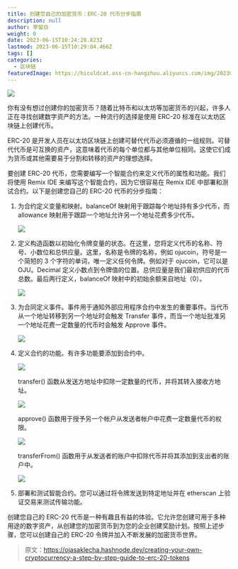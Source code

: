 ```yaml
---
title: 创建您自己的加密货币：ERC-20 代币分步指南
description: null
author: 李留白
weight: 0
date: 2023-06-15T10:24:28.823Z
lastmod: 2023-06-15T10:29:04.466Z
tags: []
categories:
  - 区块链
featuredImage: https://hicoldcat.oss-cn-hangzhou.aliyuncs.com/img/20230615182721.png
---
```


![](https://hicoldcat.oss-cn-hangzhou.aliyuncs.com/img/20230615182721.png)

你有没有想过创建你的加密货币？随着比特币和以太坊等加密货币的兴起，许多人正在寻找创建数字资产的方法。一种流行的选择是使用 ERC-20 标准在以太坊区块链上创建代币。

ERC-20 是开发人员在以太坊区块链上创建可替代代币必须遵循的一组规则。可替代代币是可互换的资产，这意味着代币的每个单位都与其他单位相同。这使它们成为货币或其他需要易于分割和转移的资产的理想选择。

要创建 ERC-20 代币，您需要编写一个智能合约来定义代币的属性和功能。我们将使用 Remix IDE 来编写这个智能合约，因为它很容易在 Remix IDE 中部署和测试合约。以下是创建您自己的 ERC-20 代币的分步指南：

1. 为合约定义变量和映射。balanceOf 映射用于跟踪每个地址持有多少代币，而 allowance 映射用于跟踪一个地址允许另一个地址花费多少代币。

   ![](https://hicoldcat.oss-cn-hangzhou.aliyuncs.com/img/20230615182801.png)

2. 定义构造函数以初始化令牌变量的状态。在这里，您将定义代币的名称、符号、小数位和总供应量。这里，名称是令牌的名称，例如 ojucoin，符号是一个简短的 3 个字符的单词，唯一定义任何令牌。例如对于 ojucoin，它可以是 OJU。Decimal 定义小数点到令牌值的位置。总供应量是我们最初供应的代币总数。最后两行定义，balanceOf 映射中的初始余额来自地址（0）。

   ![](https://hicoldcat.oss-cn-hangzhou.aliyuncs.com/img/20230615182809.png)

3. 为合同定义事件。事件用于通知外部应用程序合约中发生的重要事件。当代币从一个地址转移到另一个地址时会触发 Transfer 事件，而当一个地址批准另一个地址花费一定数量的代币时会触发 Approve 事件。

   ![](https://hicoldcat.oss-cn-hangzhou.aliyuncs.com/img/20230615182827.png)

4. 定义合约的功能。有许多功能要添加到合约中。

   ![](https://hicoldcat.oss-cn-hangzhou.aliyuncs.com/img/20230615182835.png)

   transfer() 函数从发送方地址中扣除一定数量的代币，并将其转入接收方地址。

   ![](https://hicoldcat.oss-cn-hangzhou.aliyuncs.com/img/20230615182841.png)

   approve() 函数用于授予另一个帐户从发送者帐户中花费一定数量代币的权限。

   ![](https://hicoldcat.oss-cn-hangzhou.aliyuncs.com/img/20230615182849.png)

   transferFrom() 函数用于从发送者的账户中扣除代币并将其添加到支出者的账户中。

   ![](https://hicoldcat.oss-cn-hangzhou.aliyuncs.com/img/20230615182855.png)

5. 部署和测试智能合约。您可以通过将令牌发送到特定地址并在 etherscan 上验证交易来测试传输功能。

创建您自己的 ERC-20 代币是一种有趣且有益的体验。它允许您创建可用于多种用途的数字资产，从创建您的加密货币到为您的企业创建奖励计划。按照上述步骤，您可以创建自己的 ERC-20 令牌并加入不断发展的加密货币世界。

> 原文：https://ojasaklecha.hashnode.dev/creating-your-own-cryptocurrency-a-step-by-step-guide-to-erc-20-tokens